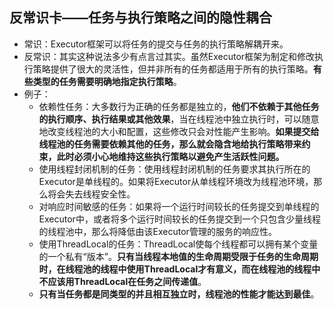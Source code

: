 
## 反常识卡——任务与执行策略之间的隐性耦合
- 常识：Executor框架可以将任务的提交与任务的执行策略解耦开来。
- 反常识：其实这种说法多少有点言过其实。虽然Executor框架为制定和修改执行策略提供了很大的灵活性，但并非所有的任务都适用于所有的执行策略。**有些类型的任务需要明确地指定执行策略**。
- 例子：
	- 依赖性任务：大多数行为正确的任务都是独立的，**他们不依赖于其他任务的执行顺序、执行结果或其他效果**，当在线程池中独立执行时，可以随意地改变线程池的大小和配置，这些修改只会对性能产生影响。**如果提交给线程池的任务需要依赖其他的任务，那么就会隐含地给执行策略带来约束，此时必须小心地维持这些执行策略以避免产生活跃性问题。**
	- 使用线程封闭机制的任务：使用线程封闭机制的任务要求其执行所在的Executor是单线程的。如果将Executor从单线程环境改为线程池环境，那么将会失去线程安全性。
	- 对响应时间敏感的任务：如果将一个运行时间较长的任务提交到单线程的Executor中，或者将多个运行时间较长的任务提交到一个只包含少量线程的线程池中，那么将降低由该Executor管理的服务的响应性。
	- 使用ThreadLocal的任务：ThreadLocal使每个线程都可以拥有某个变量的一个私有“版本”。**只有当线程本地值的生命周期受限于任务的生命周期时，在线程池的线程中使用ThreadLocal才有意义，而在线程池的线程中不应该用ThreadLocal在任务之间传递值**。
	- **只有当任务都是同类型的并且相互独立时，线程池的性能才能达到最佳**。